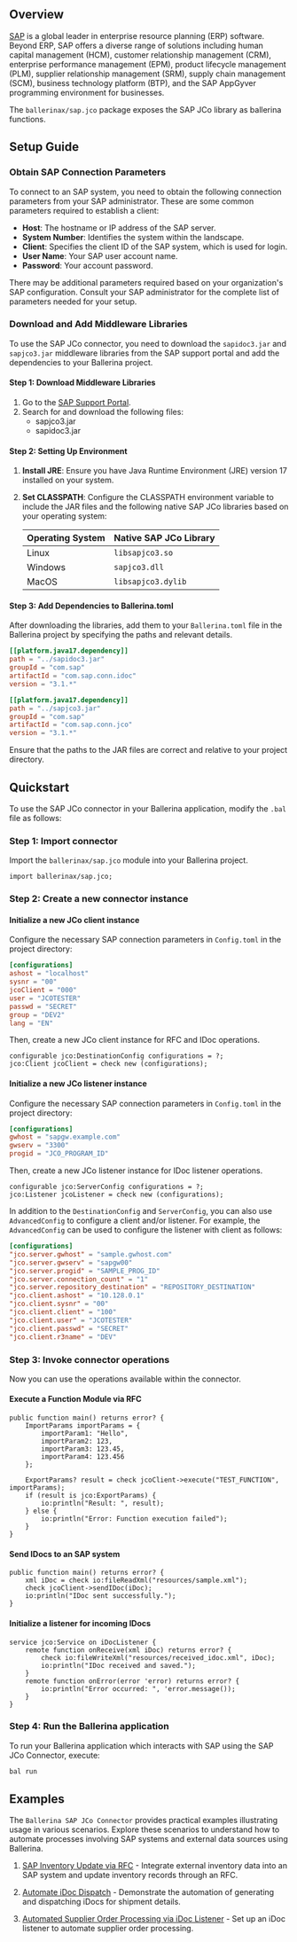 ## Overview

[SAP](https://www.sap.com/india/index.html) is a global leader in enterprise resource planning (ERP) software. Beyond
ERP, SAP offers a diverse range of solutions including human capital management (HCM), customer relationship
management (CRM), enterprise performance management (EPM), product lifecycle management (PLM), supplier relationship
management (SRM), supply chain management (SCM), business technology platform (BTP), and the SAP AppGyver programming
environment for businesses.

The `ballerinax/sap.jco` package exposes the SAP JCo library as ballerina functions.

## Setup Guide

### Obtain SAP Connection Parameters

To connect to an SAP system, you need to obtain the following connection parameters from your SAP administrator. These
are some common
parameters required to establish a client:

- **Host**: The hostname or IP address of the SAP server.
- **System Number**: Identifies the system within the landscape.
- **Client**: Specifies the client ID of the SAP system, which is used for login.
- **User Name**: Your SAP user account name.
- **Password**: Your account password.

There may be additional parameters required based on your organization's SAP configuration. Consult your SAP
administrator for the complete list of parameters needed for your setup.

### Download and Add Middleware Libraries

To use the SAP JCo connector, you need to download the `sapidoc3.jar` and `sapjco3.jar` middleware libraries from the
SAP
support portal and add the dependencies to your Ballerina project.

#### Step 1: Download Middleware Libraries

1. Go to the [SAP Support Portal](https://support.sap.com/en/index.html).
2. Search for and download the following files:
   - sapjco3.jar
   - sapidoc3.jar

#### Step 2: Setting Up Environment

1. **Install JRE**: Ensure you have Java Runtime Environment (JRE) version 17 installed on your system.

2. **Set CLASSPATH**: Configure the CLASSPATH environment variable to include the JAR files and the following native SAP JCo libraries based on your operating system:

   | Operating System | Native SAP JCo Library  |
   |------------------|-------------------------|
   | Linux            | `libsapjco3.so`         |
   | Windows          | `sapjco3.dll`           |
   | MacOS            | `libsapjco3.dylib`      |

#### Step 3: Add Dependencies to Ballerina.toml

After downloading the libraries, add them to your `Ballerina.toml` file in the Ballerina project by specifying the
paths and relevant details.

```toml
[[platform.java17.dependency]]
path = "../sapidoc3.jar"
groupId = "com.sap"
artifactId = "com.sap.conn.idoc"
version = "3.1.*"

[[platform.java17.dependency]]
path = "../sapjco3.jar"
groupId = "com.sap"
artifactId = "com.sap.conn.jco"
version = "3.1.*"
```

Ensure that the paths to the JAR files are correct and relative to your project directory.

## Quickstart

To use the SAP JCo connector in your Ballerina application, modify the `.bal` file as follows:

### Step 1: Import connector

Import the `ballerinax/sap.jco` module into your Ballerina project.

```ballerina
import ballerinax/sap.jco;
```

### Step 2: Create a new connector instance

#### Initialize a new JCo client instance

Configure the necessary SAP connection parameters in `Config.toml` in the project directory:

```toml
[configurations]
ashost = "localhost"
sysnr = "00"
jcoClient = "000"
user = "JCOTESTER"
passwd = "SECRET"
group = "DEV2"
lang = "EN"
```

Then, create a new JCo client instance for RFC and IDoc operations.

```ballerina
configurable jco:DestinationConfig configurations = ?;
jco:Client jcoClient = check new (configurations);
```

#### Initialize a new JCo listener instance

Configure the necessary SAP connection parameters in `Config.toml` in the project directory:

```toml
[configurations]
gwhost = "sapgw.example.com"
gwserv = "3300"
progid = "JCO_PROGRAM_ID"
```

Then, create a new JCo listener instance for IDoc listener operations.

```ballerina
configurable jco:ServerConfig configurations = ?;
jco:Listener jcoListener = check new (configurations);
```

In addition to the `DestinationConfig` and `ServerConfig`, you can also use `AdvancedConfig` to configure a client and/or listener. For example, the `AdvancedConfig` can be used to configure the listener with client as follows:

```toml
[configurations]
"jco.server.gwhost" = "sample.gwhost.com"
"jco.server.gwserv" = "sapgw00"
"jco.server.progid" = "SAMPLE_PROG_ID"
"jco.server.connection_count" = "1"
"jco.server.repository_destination" = "REPOSITORY_DESTINATION"
"jco.client.ashost" = "10.128.0.1"
"jco.client.sysnr" = "00"
"jco.client.client" = "100"
"jco.client.user" = "JCOTESTER"
"jco.client.passwd" = "SECRET"
"jco.client.r3name" = "DEV"
```

### Step 3: Invoke connector operations

Now you can use the operations available within the connector.

#### Execute a Function Module via RFC

```ballerina
public function main() returns error? {
    ImportParams importParams = {
        importParam1: "Hello",
        importParam2: 123,
        importParam3: 123.45,
        importParam4: 123.456
    };

    ExportParams? result = check jcoClient->execute("TEST_FUNCTION", importParams);
    if (result is jco:ExportParams) {
        io:println("Result: ", result);
    } else {
        io:println("Error: Function execution failed");
    }
}
```

#### Send IDocs to an SAP system

```ballerina
public function main() returns error? {
    xml iDoc = check io:fileReadXml("resources/sample.xml");
    check jcoClient->sendIDoc(iDoc);
    io:println("IDoc sent successfully.");
}
```

#### Initialize a listener for incoming IDocs

```ballerina
service jco:Service on iDocListener {
    remote function onReceive(xml iDoc) returns error? {
        check io:fileWriteXml("resources/received_idoc.xml", iDoc);
        io:println("IDoc received and saved.");
    }
    remote function onError(error 'error) returns error? {
        io:println("Error occurred: ", 'error.message());
    }
}
```

### Step 4: Run the Ballerina application

To run your Ballerina application which interacts with SAP using the SAP JCo Connector, execute:

```bash
bal run
```

## Examples

The `Ballerina SAP JCo Connector` provides practical examples illustrating usage in various scenarios. Explore these
scenarios to understand how to automate processes involving SAP systems and external data sources using Ballerina.

1. [SAP Inventory Update via RFC](https://github.com/ballerina-platform/module-ballerinax-sap.jco/tree/main/examples/sap_inventory_update) - Integrate external inventory data into an SAP system and
   update inventory records through an RFC.

2. [Automate iDoc Dispatch](https://github.com/ballerina-platform/module-ballerinax-sap.jco/tree/main/examples/idoc_automation) - Demonstrate the automation of generating and dispatching iDocs for
   shipment details.

3. [Automated Supplier Order Processing via iDoc Listener](https://github.com/ballerina-platform/module-ballerinax-sap.jco/tree/main/examples/order_idoc_listener) - Set up an iDoc listener to automate
   supplier order processing.
